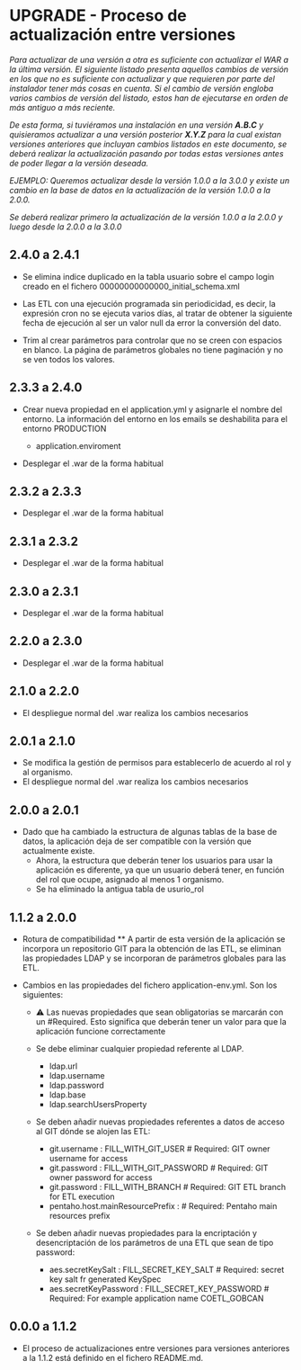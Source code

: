 # UPGRADE - Proceso de actualización entre versiones

*Para actualizar de una versión a otra es suficiente con actualizar el WAR a la última versión. El siguiente listado presenta aquellos cambios de versión en los que no es suficiente con actualizar y que requieren por parte del instalador tener más cosas en cuenta. Si el cambio de versión engloba varios cambios de versión del listado, estos han de ejecutarse en orden de más antiguo a más reciente.*

*De esta forma, si tuviéramos una instalación en una versión **A.B.C** y quisieramos actualizar a una versión posterior **X.Y.Z** para la cual existan versiones anteriores que incluyan cambios listados en este documento, se deberá realizar la actualización pasando por todas estas versiones antes de poder llegar a la versión deseada.*

*EJEMPLO: Queremos actualizar desde la versión 1.0.0 a la 3.0.0 y existe un cambio en la base de datos en la actualización de la versión 1.0.0 a la 2.0.0.*

*Se deberá realizar primero la actualización de la versión 1.0.0 a la 2.0.0 y luego desde la 2.0.0 a la 3.0.0*

## 2.4.0 a 2.4.1

  * Se elimina indice duplicado en la tabla usuario sobre el campo login creado en el fichero 00000000000000_initial_schema.xml

  * Las ETL con una ejecución programada sin periodicidad, es decir, la expresión cron no se ejecuta varios días, al tratar de obtener la siguiente fecha de ejecución al ser un valor null da error la conversión del dato.

  * Trim al crear parámetros para controlar que no se creen con espacios en blanco. La página de parámetros globales no tiene paginación y no se ven todos los valores.

## 2.3.3 a 2.4.0

  * Crear nueva propiedad en el application.yml y asignarle el nombre del entorno. La información del entorno en los emails se deshabilita para el entorno PRODUCTION
    - application.enviroment
    
  * Desplegar el .war de la forma habitual

## 2.3.2 a 2.3.3

  * Desplegar el .war de la forma habitual


## 2.3.1 a 2.3.2

  * Desplegar el .war de la forma habitual


## 2.3.0 a 2.3.1

  * Desplegar el .war de la forma habitual


## 2.2.0 a 2.3.0

  * Desplegar el .war de la forma habitual


## 2.1.0 a 2.2.0

  * El despliegue normal del .war realiza los cambios necesarios


## 2.0.1 a 2.1.0

* Se modifica la gestión de permisos para establecerlo de acuerdo al rol y al organismo.
* El despliegue normal del .war realiza los cambios necesarios

## 2.0.0 a 2.0.1

* Dado que ha cambiado la estructura de algunas tablas de la base de datos, la aplicación deja de ser compatible con la versión que actualmente existe.
  * Ahora, la estructura que deberán tener los usuarios para usar la aplicación es diferente, ya que un usuario deberá tener, en función del rol que ocupe, asignado al menos 1 organismo.
  * Se ha eliminado la antigua tabla de usurio_rol

## 1.1.2 a 2.0.0
* Rotura de compatibilidad
** A partir de esta versión de la aplicación se incorpora un repositorio GIT para la obtención de las ETL, se eliminan las propiedades LDAP y se incorporan de parámetros globales para las ETL.

* Cambios en las propiedades del fichero application-env.yml. Son los siguientes:
  * ⚠️ Las nuevas propiedades que sean obligatorias se marcarán con un #Required. Esto significa que deberán tener un valor para que la aplicación funcione correctamente 
  * Se debe eliminar cualquier propiedad referente al LDAP.
    - ldap.url
    - ldap.username
    - ldap.password
    - ldap.base
    - ldap.searchUsersProperty
    
  * Se deben añadir nuevas propiedades referentes a datos de acceso al GIT dónde se alojen las ETL:
    - git.username : FILL_WITH_GIT_USER # Required: GIT owner username for access
    - git.password : FILL_WITH_GIT_PASSWORD # Required: GIT owner password for access
    - git.password : FILL_WITH_BRANCH # Required: GIT ETL branch for ETL execution
    - pentaho.host.mainResourcePrefix : # Required: Pentaho main resources prefix
    
  * Se deben añadir nuevas propiedades para la encriptación y desencriptación de los parámetros de una ETL que sean de tipo password:  
    - aes.secretKeySalt : FILL_SECRET_KEY_SALT # Required: secret key salt fr generated KeySpec
    - aes.secretKeyPassword : FILL_SECRET_KEY_PASSWORD # Required: For example application name COETL_GOBCAN

## 0.0.0 a 1.1.2

* El proceso de actualizaciones entre versiones para versiones anteriores a la 1.1.2 está definido en el fichero README.md.
